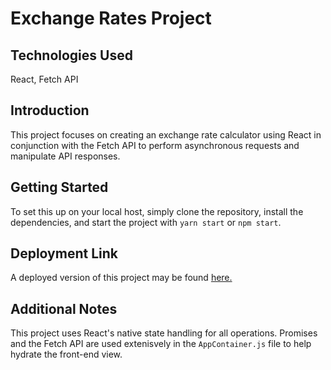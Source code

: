 # Exchange Rates Project

## Technologies Used
React, Fetch API

## Introduction
This project focuses on creating an exchange rate calculator using React in conjunction with the Fetch API to perform asynchronous requests and manipulate API responses.

## Getting Started
To set this up on your local host, simply clone the repository, install the dependencies, and start the project with `yarn start` or `npm start`.

## Deployment Link
A deployed version of this project may be found [here.](http://gentle-passenger.surge.sh/)

## Additional Notes
This project uses React's native state handling for all operations. Promises and the Fetch API are used extenisvely in the `AppContainer.js` file to help hydrate the front-end view. 